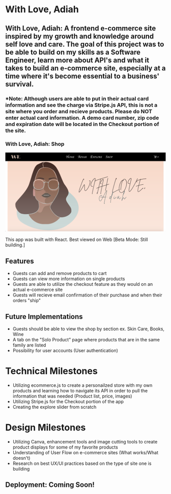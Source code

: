# With Love, Adiah
<!--  -->
<!-- ## [Live Site](https://withloveadiah.netlify.app/ 'With Love, Adiah: Live Site') -->

## With Love, Adiah: A frontend e-commerce site inspired by my growth and knowledge around self love and care. The goal of this project was to be able to build on my skills as a Software Engineer, learn more about API's and what it takes to build an e-commerce site, especially at a time where it's become essential to a business' survival. 

### *Note: Although users are able to put in their actual card information and see the charge via Stripe.js API, this is not a site where you order and recieve products. Please do NOT enter actual card information. A demo card number, zip code and expiration date will be located in the Checkout portion of the site.


<!-- ### With Love, Adiah: Landing
<img src="readmeImages/shop-page.png" width="850px"> -->

### With Love, Adiah: Shop
<img src="readmeImages/shop-page.png" width="850px">

<!-- ### With Love, Adiah: Product Page 
<img src="readmeImages/" width="850px">

### With Love, Adiah: View Single Products
<img src="readmeImages/" width="850px">

### With Love, Adiah: Checkout Process 
<img src="readmeImages/" width="850px"> -->

This app was built with React.
Best viewed on Web [Beta Mode: Still building.]

## Features
- Guests can add and remove products to cart
- Guests can view more information on single products  
- Guests are able to utilize the checkout feature as they would on an actual e-commerce site 
- Guests will recieve email confirmation of their purchase and when their orders "ship" 

## Future Implementations
- Guests should be able to view the shop by section ex. Skin Care, Books, Wine 
- A tab on the "Solo Product" page where products that are in the same family are listed 
- Possibility for user accounts (User authentication)

# Technical Milestones
- Utilizing ecommerce.js to create a personailzed store with my own products and learning how to navigate its API in order to pull the information that was needed (Product list, price, images) 
- Utilizing Stripe.js for the Checkout portion of the app
- Creating the explore slider from scratch  

# Design Milestones
- Utilizing Canva, enhancement tools and image cutting tools to create product displays for some of my favorite products
- Understanding of User Flow on e-commerce sites (What works/What doesn't)
- Research on best UX/UI practices based on the type of site one is building 

## Deployment: Coming Soon!
